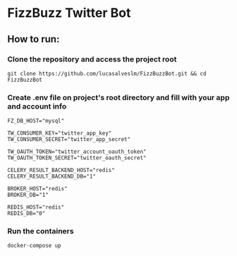 # FizzBuzz Twitter Bot

## How to run:

### Clone the repository and access the project root

```
git clone https://github.com/lucasalveslm/FizzBuzzBot.git && cd FizzBuzzBot
```

### Create .env file on project's root directory and fill with your app and account info

```
FZ_DB_HOST="mysql"

TW_CONSUMER_KEY="twitter_app_key"
TW_CONSUMER_SECRET="twitter_app_secret"

TW_OAUTH_TOKEN="twitter_account_oauth_token"
TW_OAUTH_TOKEN_SECRET="twitter_oauth_secret"

CELERY_RESULT_BACKEND_HOST="redis"
CELERY_RESULT_BACKEND_DB="1"

BROKER_HOST="redis"
BROKER_DB="1"

REDIS_HOST="redis"
REDIS_DB="0"
```

### Run the containers

```
docker-compose up
```
